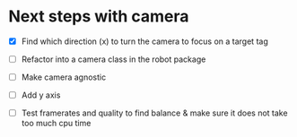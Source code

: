 # Next steps with camera

- [x] Find which direction (x) to turn the camera to focus on a target tag
- [ ] Refactor into a camera class in the robot package
- [ ] Make camera agnostic
- [ ] Add y axis
- [ ] Test framerates and quality to find balance & make sure it does not take too much cpu time


